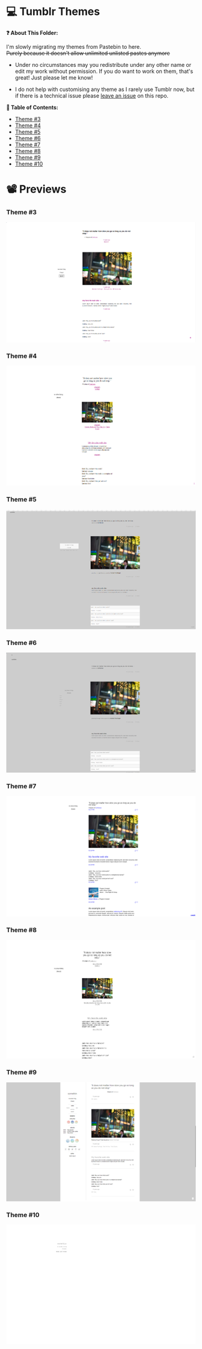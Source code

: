 # 💻 Tumblr Themes

**❓ About This Folder:**

I'm slowly migrating my themes from Pastebin to here. 
<br> ~~Purely because it doesn't allow unlimited unlisted pastes anymore~~
* Under no circumstances may you redistribute under any other name or edit my work without permission. If you do want to work on them, that's great! Just please let me know!

* I do not help with customising any theme as I rarely use Tumblr now, but if there is a technical issue please [leave an issue](https://github.com/fluteds/CSS/issues) on this repo.

**📝 Table of Contents:** 

- [Theme #3](#theme-#3)
- [Theme #4](#theme-#4)
- [Theme #5](#theme-#5)
- [Theme #6](#theme-#6)
- [Theme #7](#theme-#7)
- [Theme #8](#theme-#8)
- [Theme #9](#theme-#9)
- [Theme #10](#theme-#10)

# 📽️ Previews

### Theme #3

![Theme #3](https://github.com/fluteds/CSS/blob/master/Tumblr/Themes/Screenshots/theme%233.PNG)

### Theme #4

![Theme #4](https://github.com/fluteds/CSS/blob/master/Tumblr/Themes/Screenshots/theme%234.PNG)

### Theme #5

![Theme #5](https://github.com/fluteds/CSS/blob/master/Tumblr/Themes/Screenshots/theme%235.PNG)

### Theme #6

![Theme #6](https://github.com/fluteds/CSS/blob/master/Tumblr/Themes/Screenshots/theme%236.PNG)

### Theme #7

![Theme #7](https://github.com/fluteds/CSS/blob/master/Tumblr/Themes/Screenshots/theme%237.PNG)

### Theme #8

![Theme #8](https://github.com/fluteds/CSS/blob/master/Tumblr/Themes/Screenshots/theme%238.PNG)

### Theme #9

![Theme #9](https://github.com/fluteds/CSS/blob/master/Tumblr/Themes/Screenshots/theme%239.PNG)

### Theme #10

![Theme #10](https://github.com/fluteds/CSS/blob/master/Tumblr/Themes/Screenshots/theme%2310.PNG)


